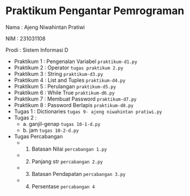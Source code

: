 # Praktikum Pengantar Pemrograman

<p> Nama : Ajeng Niwahintan Pratiwi </p>
<p> NIM : 231031108 </p>
<p> Prodi : Sistem Informasi D
  
* Praktikum 1 : Pengenalan Variabel
  `praktikum-d1.py`
* Praktikum 2 : Operator
  `tugas praktikum 2.py`
* Praktikum 3 : String
 `praktikum-d3.py`
* Praktikum 4 : List and Tuples
  `praktikum-d4.py`
* Praktikum 5 : Perulangan
  `praktikum-d5.py`
* Praktikum 6 : While True
  `praktikum-d6.py`
* Praktikum 7 : Membuat Password
  `praktikum-d7.py`
* Praktikum 8 : Password Berlapis
  `praktikum-d8.py`
* Tugas 1 : Dictionaries
  `tugas 9- ajeng niwahintan pratiwi.py`
* Tugas 2 :
    * a. ganjil-genap
`tugas 10-1-d.py`
    * b. jam
`tugas 10-2-d.py`
* Tugas Percabangan
    * 1. Batasan Nilai
   `percabangan 1.py`
    * 2. Panjang str
  `percabangan 2.py`
    * 3. Batasan Pendapatan
  `percabangan 3.py`
    * 4. Persentase
  `percabangan 4`
